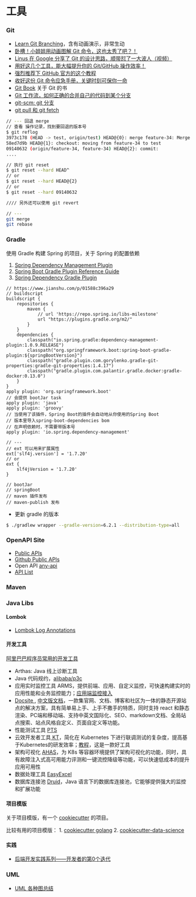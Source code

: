 # 工具

### Git

* [Learn Git Branching](https://github.com/pcottle/learnGitBranching)，含有动画演示，非常生动
* [卧槽！小姐姐用动画图解 Git 命令，这也太秀了吧？！](http://mp.weixin.qq.com/s?__biz=MzAxOTcxNTIwNQ==&mid=2457919169&idx=2&sn=7514209811adbd09b6161093e8ae3eb4&chksm=8cb6bb2bbbc1323dc0cd1c9110fcc6a2a06774040586fc21a01db98129a03ece8ee4cdb73960&scene=21#wechat_redirect)
* [Linus 在 Google 分享了 Git 的设计思路，顺带怼了一大波人（视频）](https://mp.weixin.qq.com/s?__biz=MzAxOTcxNTIwNQ==&mid=2457915907&idx=1&sn=7f39b7943bf0e9ba4a2b12b47d4a70d7&scene=21#wechat_redirect)
* [用好这几个工具，能大幅提升你的 Git/GitHub 操作效率！](https://mp.weixin.qq.com/s?__biz=MzAxOTcxNTIwNQ==&mid=2457915558&idx=1&sn=de0cdcb9fb199162ffe565e371b3dbf4&scene=21#wechat_redirect)
* [强烈推荐下 GitHub 官方的这个教程](https://mp.weixin.qq.com/s?__biz=MzAxOTcxNTIwNQ==&mid=2457914680&idx=1&sn=0061f76dbd0e33468216a460c624c2b4&scene=21#wechat_redirect)
* [收好这份 Git 命令应急手册，关键时刻可保你一命](https://mp.weixin.qq.com/s?__biz=MzAxOTcxNTIwNQ==&mid=2457914802&idx=1&sn=a8d2cb9b626da84d94d8b2ebd9e85c24&scene=21#wechat_redirect)
* [Git Book](https://git-scm.com/book/zh/v2/%E8%B5%B7%E6%AD%A5-%E5%85%B3%E4%BA%8E%E7%89%88%E6%9C%AC%E6%8E%A7%E5%88%B6) 关于 Git 的书
* [Git 工作流，如何正确的合并自己的代码到某个分支](https://blog.wj2015.com/2019/07/23/git%E5%B7%A5%E4%BD%9C%E6%B5%81%EF%BC%8C%E5%A6%82%E4%BD%95%E6%AD%A3%E7%A1%AE%E7%9A%84%E5%90%88%E5%B9%B6%E8%87%AA%E5%B7%B1%E7%9A%84%E4%BB%A3%E7%A0%81%E5%88%B0%E6%9F%90%E4%B8%AA%E5%88%86%E6%94%AF/)
* [git-scm: git 分支](https://git-scm.com/book/zh/v2/Git-%E5%88%86%E6%94%AF-%E5%88%86%E6%94%AF%E7%AE%80%E4%BB%8B)
* [git pull 和 git fetch](https://juejin.im/post/6844903921794859021)

```bash
// --- 回退 merge
// 查看 操作记录，找到要回退的版本号
$ git reflog
3973c178 (HEAD -> test, origin/test) HEAD@{0}: merge feature-34: Merge made by the 'recursive' strategy.
58ed7d9b HEAD@{1}: checkout: moving from feature-34 to test
09140632 (origin/feature-34, feature-34) HEAD@{2}: commit:
....

// 执行 git reset
$ git reset --hard HEAD^
// or
$ git reset --hard HEAD@{2}
// or
$ git reset --hard 09140632

//// 另外还可以使用 git revert

// ---
git merge
git rebase
```

### Gradle

使用 Gradle 构建 Spring 的项目，关于 Spring 的配置依赖

1. [Spring Dependency Management Plugin](https://docs.spring.io/dependency-management-plugin/docs/current-SNAPSHOT/reference/html/)
2. [Spring Boot Gradle Plugin Reference Guide](https://docs.spring.io/spring-boot/docs/current/gradle-plugin/reference/html/)
3. [Spring Dependency Gradle Plugin](https://plugins.gradle.org/plugin/io.spring.dependency-management)

```text
// https://www.jianshu.com/p/01588c396a29
// buildscript
buildscript {
    repositories {
        maven {
            // url 'https://repo.spring.io/libs-milestone'
            url "https://plugins.gradle.org/m2/"
        }
    }
    dependencies {
        classpath("io.spring.gradle:dependency-management-plugin:1.0.9.RELEASE")
        classpath("org.springframework.boot:spring-boot-gradle-plugin:${springBootVersion}")
        classpath("gradle.plugin.com.gorylenko.gradle-git-properties:gradle-git-properties:1.4.17")
        classpath("gradle.plugin.com.palantir.gradle.docker:gradle-docker:0.13.0")
    }
}
apply plugin: 'org.springframework.boot'
// 会提供 bootJar task
apply plugin: 'java'
apply plugin: 'groovy'
// 当使用了该插件，Spring Boot的插件会自动地从你使用的Spring Boot
// 版本里导入spring-boot-dependencies bom
// 在声明依赖时，不需要带版本号
apply plugin: 'io.spring.dependency-management'

// ---
// ext 可以用来扩展属性
ext['slf4j.version'] = '1.7.20'
// or
ext {
    slf4jVersion = '1.7.20'
}

// bootJar
// springBoot
// maven 插件发布
// maven-publish 发布

```

* 更新 gradle 的版本

```bash
$ ./gradlew wrapper --gradle-version=6.2.1 --distribution-type=all
```

### OpenAPI Site

* [Public APIs](https://public-apis.xyz/)
* [Github Public APIs](https://github.com/public-apis/public-apis)
* Open API [any-api](https://any-api.com/)
* [API List ](https://apilist.fun/)

### Maven

### Java Libs

#### Lombok

* [Lombok Log Annotations](http://www.javabyexamples.com/lombok-log4j-slf4j-and-other-log-annotations)

#### 开发工具

[阿里巴巴程序员常用的开发工具](https://mp.weixin.qq.com/s/D7TpMYgcpZh5FA2qzv-vTA)

* Arthas: Java 线上诊断工具
* Java 代码规约，[alibaba/p3c](https://github.com/alibaba/p3c)
* 应用实时监控工具 ARMS，提供前端、应用、自定义监控，可快速构建实时的应用性能和业务监控能力；[应用端监控接入](https://help.aliyun.com/documentdetail/63796.html)
* [Docsite ](https://github.com/txd-team/docsite), [中文版文档](https://docsite.js.org/zh-cn/docs/installation.html)，一款集官网、文档、博客和社区为一体的静态开源站点的解决方案，具有简单易上手、上手不撒手的特质，同时支持 react 和静态渲染、PC端和移动端、支持中英文国际化、SEO、markdown文档、全局站点搜索、站点风格自定义、页面自定义等功能。
* 性能测试工具 [PTS](https://www.aliyun.com/product/pts)
* 云效开发者工具[ KT](https://yq.aliyun.com/download/3393)，简化在 Kubernetes 下进行联调测试的复杂度，提高基于Kubernetes的研发效率；[教程](https://yq.aliyun.com/articles/690519)，这是一款好工具
* 架构可视化 [AHAS](https://www.aliyun.com/product/ahas)，为 K8s 等容器环境提供了架构可视化的功能，同时，具有故障注入式高可用能力评测和一键流控降级等功能，可以快速低成本的提升应用可用性
* 数据处理工具 [EasyExcel](https://github.com/alibaba/easyexcel)
* 数据库连接池 [Druid](https://github.com/alibaba/druid/wiki/%E5%B8%B8%E8%A7%81%E9%97%AE%E9%A2%98)，Java 语言下的数据库连接池，它能够提供强大的监控和扩展功能



#### 项目模版

关于项目模版，有一个 [cookiecutter](https://github.com/cookiecutter/cookiecutter) 的项目。

比较有用的项目模版： 1. [cookiecutter golang](https://github.com/lacion/cookiecutter-golang) 2. [cookiecutter-data-science](https://github.com/drivendata/cookiecutter-data-science)

#### 实践

* [后端开发实践系列——开发者的第0个迭代](https://mp.weixin.qq.com/s/uMB0nYc_c_lA0CHSqy3q4w)

### UML

* [UML 各种图总结](https://zhuanlan.zhihu.com/p/44518805)





